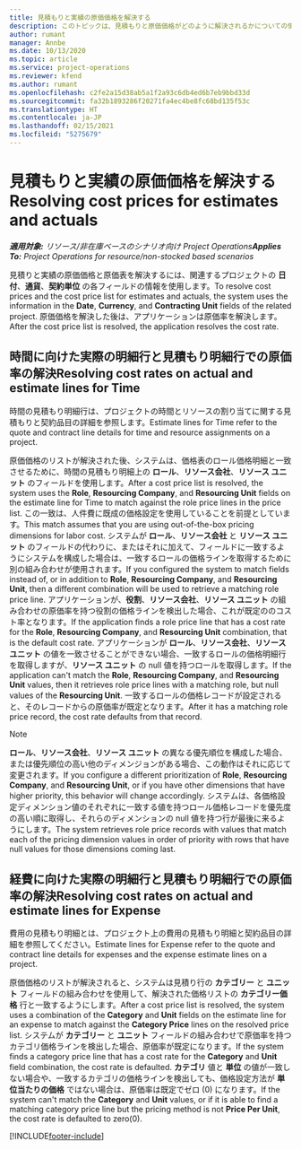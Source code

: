 ```yaml
---
title: 見積もりと実績の原価価格を解決する
description: このトピックは、見積もりと原価価格がどのように解決されるかについての情報を提供します。
author: rumant
manager: Annbe
ms.date: 10/13/2020
ms.topic: article
ms.service: project-operations
ms.reviewer: kfend
ms.author: rumant
ms.openlocfilehash: c2fe2a15d38ab5a1f2a93c6db4ed6b7eb9bbd33d
ms.sourcegitcommit: fa32b1893286f20271fa4ec4be8fc68bd135f53c
ms.translationtype: HT
ms.contentlocale: ja-JP
ms.lasthandoff: 02/15/2021
ms.locfileid: "5275679"
---
```

# <a name="resolving-cost-prices-for-estimates-and-actuals"></a><span data-ttu-id="47e2b-103">見積もりと実績の原価価格を解決する</span><span class="sxs-lookup"><span data-stu-id="47e2b-103">Resolving cost prices for estimates and actuals</span></span>

<span data-ttu-id="47e2b-104">_**適用対象:** リソース/非在庫ベースのシナリオ向け Project Operations_</span><span class="sxs-lookup"><span data-stu-id="47e2b-104">_**Applies To:** Project Operations for resource/non-stocked based scenarios_</span></span>

<span data-ttu-id="47e2b-105">見積りと実績の原価価格と原価表を解決するには、関連するプロジェクトの **日付**、**通貨**、**契約単位** の各フィールドの情報を使用します。</span><span class="sxs-lookup"><span data-stu-id="47e2b-105">To resolve cost prices and the cost price list for estimates and actuals, the system uses the information in the **Date**, **Currency**, and **Contracting Unit** fields of the related project.</span></span> <span data-ttu-id="47e2b-106">原価価格を解決した後は、アプリケーションは原価率を解決します。</span><span class="sxs-lookup"><span data-stu-id="47e2b-106">After the cost price list is resolved, the application resolves the cost rate.</span></span>

## <a name="resolving-cost-rates-on-actual-and-estimate-lines-for-time"></a><span data-ttu-id="47e2b-107">時間に向けた実際の明細行と見積もり明細行での原価率の解決</span><span class="sxs-lookup"><span data-stu-id="47e2b-107">Resolving cost rates on actual and estimate lines for Time</span></span>

<span data-ttu-id="47e2b-108">時間の見積もり明細行は、プロジェクトの時間とリソースの割り当てに関する見積もりと契約品目の詳細を参照します。</span><span class="sxs-lookup"><span data-stu-id="47e2b-108">Estimate lines for Time refer to the quote and contract line details for time and resource assignments on a project.</span></span>

<span data-ttu-id="47e2b-109">原価価格のリストが解決された後、システムは、価格表のロール価格明細と一致させるために、時間の見積もり明細上の **ロール**、**リソース会社**、**リソース ユニット** のフィールドを使用します。</span><span class="sxs-lookup"><span data-stu-id="47e2b-109">After a cost price list is resolved, the system uses the **Role**, **Resourcing Company**, and **Resourcing Unit** fields on the estimate line for Time to match against the role price lines in the price list.</span></span> <span data-ttu-id="47e2b-110">この一致は、人件費に既成の価格設定を使用していることを前提としています。</span><span class="sxs-lookup"><span data-stu-id="47e2b-110">This match assumes that you are using out-of-the-box pricing dimensions for labor cost.</span></span> <span data-ttu-id="47e2b-111">システムが **ロール**、**リソース会社** と **リソース ユニット** のフィールドの代わりに、またはそれに加えて、フィールドに一致するようにシステムを構成した場合は、一致するロールの価格ラインを取得するために別の組み合わせが使用されます。</span><span class="sxs-lookup"><span data-stu-id="47e2b-111">If you configured the system to match fields instead of, or in addition to **Role**, **Resourcing Company**, and **Resourcing Unit**, then a different combination will be used to retrieve a matching role price line.</span></span> <span data-ttu-id="47e2b-112">アプリケーションが、**役割**、**リソース会社**、**リソース ユニット** の組み合わせの原価率を持つ役割の価格ラインを検出した場合、これが既定ののコスト率となります。</span><span class="sxs-lookup"><span data-stu-id="47e2b-112">If the application finds a role price line that has a cost rate for the **Role**, **Resourcing Company**, and **Resourcing Unit** combination, that is the default cost rate.</span></span> <span data-ttu-id="47e2b-113">アプリケーションが **ロール**、**リソース会社**、**リソース ユニット** の値を一致させることができない場合、一致するロールの価格明細行を取得しますが、**リソース ユニット** の null 値を持つロールを取得します。</span><span class="sxs-lookup"><span data-stu-id="47e2b-113">If the application can't match the **Role**, **Resourcing Company**, and **Resourcing Unit** values, then it retrieves role price lines with a matching role, but null values of the **Resourcing Unit**.</span></span> <span data-ttu-id="47e2b-114">一致するロールの価格レコードが設定されると、そのレコードからの原価率が既定となります。</span><span class="sxs-lookup"><span data-stu-id="47e2b-114">After it has a matching role price record, the cost rate defaults from that record.</span></span> 

> [!NOTE]
> <span data-ttu-id="47e2b-115">**ロール**、**リソース会社**、**リソース ユニット** の異なる優先順位を構成した場合、または優先順位の高い他のディメンジョンがある場合、この動作はそれに応じて変更されます。</span><span class="sxs-lookup"><span data-stu-id="47e2b-115">If you configure a different prioritization of **Role**, **Resourcing Company**, and **Resourcing Unit**, or if you have other dimensions that have higher priority, this behavior will change accordingly.</span></span> <span data-ttu-id="47e2b-116">システムは、各価格設定ディメンション値のそれぞれに一致する値を持つロール価格レコードを優先度の高い順に取得し、それらのディメンションの null 値を持つ行が最後に来るようにします。</span><span class="sxs-lookup"><span data-stu-id="47e2b-116">The system retrieves role price records with values that match each of the pricing dimension values in order of priority with rows that have null values for those dimensions coming last.</span></span>

## <a name="resolving-cost-rates-on-actual-and-estimate-lines-for-expense"></a><span data-ttu-id="47e2b-117">経費に向けた実際の明細行と見積もり明細行での原価率の解決</span><span class="sxs-lookup"><span data-stu-id="47e2b-117">Resolving cost rates on actual and estimate lines for Expense</span></span>

<span data-ttu-id="47e2b-118">費用の見積もり明細とは、プロジェクト上の費用の見積もり明細と契約品目の詳細を参照してください。</span><span class="sxs-lookup"><span data-stu-id="47e2b-118">Estimate lines for Expense refer to the quote and contract line details for expenses and the expense estimate lines on a project.</span></span>

<span data-ttu-id="47e2b-119">原価価格のリストが解決されると、システムは見積り行の **カテゴリー** と **ユニット** フィールドの組み合わせを使用して、解決された価格リストの **カテゴリー価格** 行と一致するようにします。</span><span class="sxs-lookup"><span data-stu-id="47e2b-119">After a cost price list is resolved, the system uses a combination of the **Category** and **Unit** fields on the estimate line for an expense to match against the **Category Price** lines on the resolved price list.</span></span> <span data-ttu-id="47e2b-120">システムが **カテゴリー** と **ユニット** フィールドの組み合わせで原価率を持つカテゴリ価格ラインを検出した場合、原価率が既定になります。</span><span class="sxs-lookup"><span data-stu-id="47e2b-120">If the system finds a category price line that has a cost rate for the **Category** and **Unit** field combination, the cost rate is defaulted.</span></span> <span data-ttu-id="47e2b-121">**カテゴリ** 値と **単位** の値が一致しない場合や、一致するカテゴリの価格ラインを検出しても、価格設定方法が **単位当たりの価格** ではない場合は、原価率は既定でゼロ (0) になります。</span><span class="sxs-lookup"><span data-stu-id="47e2b-121">If the system can't match the **Category** and **Unit** values, or if it is able to find a matching category price line but the pricing method is not **Price Per Unit**, the cost rate is defaulted to zero(0).</span></span>


[!INCLUDE[footer-include](../includes/footer-banner.md)]